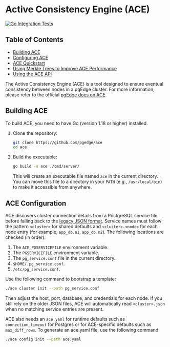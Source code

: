 # Active Consistency Engine (ACE)
[![Go Integration Tests](https://github.com/pgEdge/ace/actions/workflows/test.yml/badge.svg?branch=main)](https://github.com/pgEdge/ace/actions/workflows/test.yml)

## Table of Contents
- [Building ACE](README.md#building-ace)
- [Configuring ACE](README.md#ace-configuration)
- [ACE Quickstart](./docs/quickstart.md)
- [Using Merkle Trees to Improve ACE Performance](./docs/merkle.md)
- [Using the ACE API](./docs/api.md)

The Active Consistency Engine (ACE) is a tool designed to ensure eventual consistency between nodes in a pgEdge cluster. For more information, please refer to the official [pgEdge docs on ACE](https://docs.pgedge.com/ace).


## Building ACE

To build ACE, you need to have Go (version 1.18 or higher) installed.

1.  Clone the repository:
    ```sh
    git clone https://github.com/pgedge/ace
    cd ace
    ```

2.  Build the executable:
    ```sh
    go build -o ace ./cmd/server/
    ```
    This will create an executable file named `ace` in the current directory. You can move this file to a directory in your `PATH` (e.g., `/usr/local/bin`) to make it accessible from anywhere.

## ACE Configuration

ACE discovers cluster connection details from a PostgreSQL service file before falling back to the [legacy JSON format](https://docs.pgedge.com/platform/installing_pgedge/json). Service names must follow the pattern `<cluster>` for shared defaults and `<cluster>.<node>` for each node entry (for example, `app_db.n1`, `app_db.n2`). The following locations are checked (in order): 

1. The `ACE_PGSERVICEFILE` environment variable. 
2. The `PGSERVICEFILE` environment variable.
3. The `pg_service.conf` file in the current directory. 
4. `$HOME/.pg_service.conf`.
5. `/etc/pg_service.conf`.

Use the following command to bootstrap a template:

```sh
./ace cluster init --path pg_service.conf
```
Then adjust the host, port, database, and credentials for each node. If you still rely on the older JSON files, ACE will automatically read `<cluster>.json` when no matching service entries are present.

ACE also needs an `ace.yaml` for runtime defaults such as `connection_timeout` for Postgres or for ACE-specific defaults such as `max_diff_rows`. To generate an ace.yaml file, use the following command:

```sh
./ace config init --path ace.yaml
```

